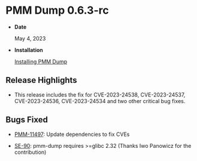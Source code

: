 # PMM Dump 0.6.3-rc

* **Date**

    May 4, 2023

* **Installation**

    [Installing PMM Dump](../installation.md)

## Release Highlights

* This release includes the fix for CVE-2023-24538, CVE-2023-24537, CVE-2023-24536, CVE-2023-24534 and two other critical bug fixes.

## Bugs Fixed

* [PMM-11497](https://jira.percona.com/browse/PMM-11497): Update dependencies to fix CVEs

* [SE-90](https://jira.percona.com/browse/SE-90): pmm-dump requires >=glibc 2.32 (Thanks Iwo Panowicz for the contribution)
